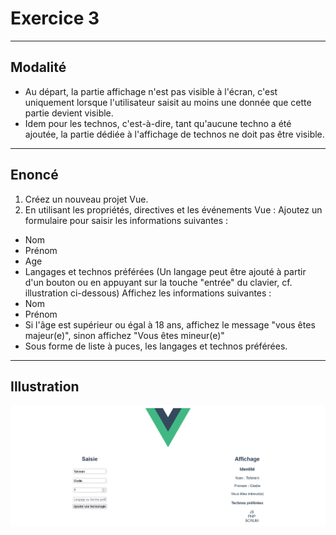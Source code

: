 # Exercice 3

--- 

## Modalité

- Au départ, la partie affichage n'est pas visible à l'écran, c'est uniquement lorsque l'utilisateur saisit au moins une donnée que cette partie devient visible.
- Idem pour les technos, c'est-à-dire, tant qu'aucune techno a été ajoutée, la partie dédiée à l'affichage de technos ne doit pas être visible.

---

## Enoncé

1. Créez un nouveau projet Vue.
2. En utilisant les propriétés, directives et les événements Vue :
Ajoutez un formulaire pour saisir les informations suivantes : 
- Nom
- Prénom
- Age
- Langages et technos préférées (Un langage peut être ajouté à partir d'un bouton ou en appuyant sur la touche "entrée" du clavier, cf. illustration ci-dessous)
Affichez les informations suivantes :
- Nom
- Prénom
- Si l'âge est supérieur ou égal à 18 ans, affichez le message "vous êtes majeur(e)", sinon affichez "Vous êtes mineur(e)"
- Sous forme de liste à puces, les langages et technos préférées.


---

## Illustration

![mockup](img/mockup-ex3.png)